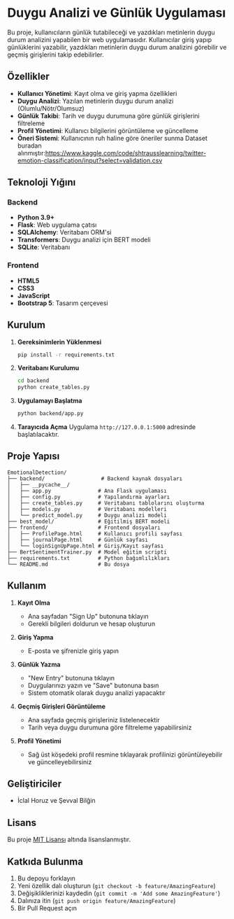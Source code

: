 # Duygu Analizi ve Günlük Uygulaması

Bu proje, kullanıcıların günlük tutabileceği ve yazdıkları metinlerin duygu durum analizini yapabilen bir web uygulamasıdır. Kullanıcılar giriş yapıp günlüklerini yazabilir, yazdıkları metinlerin duygu durum analizini görebilir ve geçmiş girişlerini takip edebilirler.

## Özellikler

- **Kullanıcı Yönetimi**: Kayıt olma ve giriş yapma özellikleri
- **Duygu Analizi**: Yazılan metinlerin duygu durum analizi (Olumlu/Nötr/Olumsuz)
- **Günlük Takibi**: Tarih ve duygu durumuna göre günlük girişlerini filtreleme
- **Profil Yönetimi**: Kullanıcı bilgilerini görüntüleme ve güncelleme
- **Öneri Sistemi**: Kullanıcının ruh haline göre öneriler sunma
Dataset buradan alınmıştır:https://www.kaggle.com/code/shtrausslearning/twitter-emotion-classification/input?select=validation.csv
## Teknoloji Yığını

### Backend
- **Python 3.9+**
- **Flask**: Web uygulama çatısı
- **SQLAlchemy**: Veritabanı ORM'si
- **Transformers**: Duygu analizi için BERT modeli
- **SQLite**: Veritabanı

### Frontend
- **HTML5**
- **CSS3**
- **JavaScript**
- **Bootstrap 5**: Tasarım çerçevesi

## Kurulum

1. **Gereksinimlerin Yüklenmesi**
   ```bash
   pip install -r requirements.txt
   ```

2. **Veritabanı Kurulumu**
   ```bash
   cd backend
   python create_tables.py
   ```

3. **Uygulamayı Başlatma**
   ```bash
   python backend/app.py
   ```

4. **Tarayıcıda Açma**
   Uygulama `http://127.0.0.1:5000` adresinde başlatılacaktır.

## Proje Yapısı

```
EmotionalDetection/
├── backend/                  # Backend kaynak dosyaları
│   ├── __pycache__/
│   ├── app.py               # Ana Flask uygulaması
│   ├── config.py            # Yapılandırma ayarları
│   ├── create_tables.py     # Veritabanı tablolarını oluşturma
│   ├── models.py            # Veritabanı modelleri
│   └── predict_model.py     # Duygu analizi modeli
├── best_model/              # Eğitilmiş BERT modeli
├── frontend/                # Frontend dosyaları
│   ├── ProfilePage.html     # Kullanıcı profili sayfası
│   ├── journalPage.html     # Günlük sayfası
│   └── loginSignUpPage.html # Giriş/Kayıt sayfası
├── BertSentimentTrainer.py  # Model eğitim scripti
├── requirements.txt         # Python bağımlılıkları
└── README.md                # Bu dosya
```

## Kullanım

1. **Kayıt Olma**
   - Ana sayfadan "Sign Up" butonuna tıklayın
   - Gerekli bilgileri doldurun ve hesap oluşturun

2. **Giriş Yapma**
   - E-posta ve şifrenizle giriş yapın

3. **Günlük Yazma**
   - "New Entry" butonuna tıklayın
   - Duygularınızı yazın ve "Save" butonuna basın
   - Sistem otomatik olarak duygu analizi yapacaktır

4. **Geçmiş Girişleri Görüntüleme**
   - Ana sayfada geçmiş girişleriniz listelenecektir
   - Tarih veya duygu durumuna göre filtreleme yapabilirsiniz

5. **Profil Yönetimi**
   - Sağ üst köşedeki profil resmine tıklayarak profilinizi görüntüleyebilir ve güncelleyebilirsiniz

## Geliştiriciler

- İclal Horuz ve Şevval Bilğin

## Lisans

Bu proje [MIT Lisansı](LICENSE) altında lisanslanmıştır.

## Katkıda Bulunma

1. Bu depoyu forklayın
2. Yeni özellik dalı oluşturun (`git checkout -b feature/AmazingFeature`)
3. Değişikliklerinizi kaydedin (`git commit -m 'Add some AmazingFeature'`)
4. Dalınıza itin (`git push origin feature/AmazingFeature`)
5. Bir Pull Request açın
